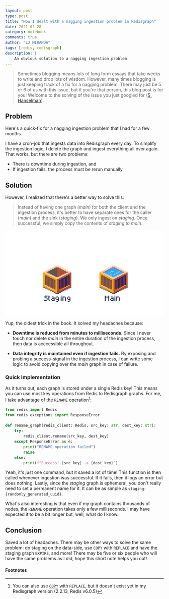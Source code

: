 ```yaml
---
layout: post
type: post
title: "How I dealt with a nagging ingestion problem in Redisgraph"
date: 2021-02-28
category: notebook
comments: true
author: "LJ MIRANDA"
tags: [redis, redisgraph]
description: |
    An obvious solution to a nagging ingestion problem
---
```


> Sometimes blogging means lots of long form essays that take weeks to write and drop lots of wisdom.
> However, many times blogging is just keeping track of a fix for a nagging problem. There may just be 5 or 6 of us with this issue, but if you're that person, this blog post is for you! Welcome to the solving of the issue you just googled for ([S. Hanselman](https://www.hanselman.com/blog/fix-for-elgato-key-light-not-found-by-control-center)).

## Problem

Here's a quick-fix for a nagging ingestion problem that I had for a few months.

I have a cron-job that ingests data into Redisgraph every day. To simplify the
ingestion logic, I delete the graph and ingest everything all over again. That
works, but there are two problems:
* There is downtime during ingestion, and
* If ingestion fails, the process must be rerun manually.


## Solution

However, I realized that there's a better way to solve this: 

> Instead of having one graph (*main*) for both the client and the
> ingestion process, it's better to have separate ones for the caller (*main*) and
> the sink (*staging*). We only ingest on *staging*. Once successful, we simply
> copy the contents of *staging* to *main*.

![](/assets/png/redisgraph/redisgraph.gif)

Yup, the oldest trick in the book. It solved my headaches because:

* **Downtime is reduced from minutes to milliseconds.** Since I never touch nor
    delete *main* in the entire duration of the ingestion process, then data is
    acccessible all throughout.

* **Data integrity is maintained even if ingestion fails.** By exposing and probing a
    success-signal in the ingestion process, I can write some logic to avoid
    copying over the *main* graph in case of failure.


### Quick implementation

As it turns out, each graph is stored under a single Redis key! This means you can
use most key operations from Redis to Redisgraph graphs. For me, I take
advantage of the [`RENAME`](https://redis.io/commands/rename) operation[^1]:


```python
from redis import Redis
from redis.exceptions import ResponseError

def rename_graph(redis_client: Redis, src_key: str, dest_key: str):
    try:
        redis_client.rename(src_key, dest_key)
    except ResponseError as e:
        print("RENAME operation failed")
        raise
    else:
        print(f"Success! {src_key} -> {dest_key}")
```

Yeah, it's just one command, but it saved a lot of time! This function is then
called whenever ingestion was successful. If it fails, then it logs an error
but does nothing. Lastly, since the *staging* graph is ephemeral, you don't
really need to set a permanent name for it. It can be as simple as
`staging-{randomly_generated_uuid}`. 

What's also interesting is that even if my graph contains thousands of nodes,
the `RENAME` operation takes only a few milliseconds. I may have expected it to
be a bit longer but, well, what do I know.

## Conclusion

Saved a lot of headaches. There may be other ways to solve the same
problem: do staging on the data-side, use `COPY` with `REPLACE` and have the
staging graph `EXPIRE`, and more! There may be five or six people who will
have the same problems as I did, hope this short note helps you out!


#### Footnotes

[^1]: You can also use [`COPY`](https://redis.io/commands/copy) with `REPLACE`, but it doesn't exist yet in my Redisgraph version (2.2.13, Redis v6.0.5)
